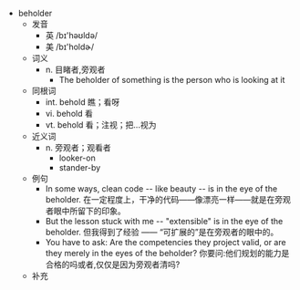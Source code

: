 - beholder
  - 发音
    - 英 /bɪ'həʊldə/
    - 美 /bɪ'holdɚ/
  - 词义
    - n. 目睹者,旁观者
      - The beholder of something is the person who is looking at it
  - 同根词
    - int. behold 瞧；看呀
    - vi. behold 看
    - vt. behold 看；注视；把...视为
  - 近义词
    - n. 旁观者；观看者
      - looker-on
      - stander-by
  - 例句
    - In some ways, clean code -- like beauty -- is in the eye of the beholder. 在一定程度上，干净的代码——像漂亮一样——就是在旁观者眼中所留下的印象。
    - But the lesson stuck with me -- "extensible" is in the eye of the beholder. 但我得到了经验 —— “可扩展的”是在旁观者的眼中的。
    - You have to ask: Are the competencies they project valid, or are they merely in the eyes of the beholder? 你要问:他们规划的能力是合格的吗或者,仅仅是因为旁观者清吗?
  - 补充